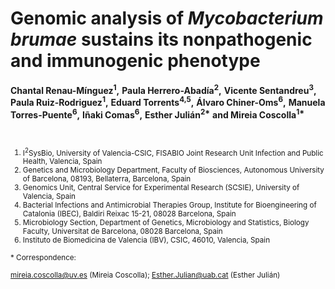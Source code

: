 # Genomic analysis of _Mycobacterium brumae_ sustains its nonpathogenic and immunogenic phenotype  
__Chantal Renau-Mínguez<sup>1</sup>,__ 
__Paula Herrero-Abadía<sup>2</sup>,__ 
__Vicente Sentandreu<sup>3</sup>,__ 
__Paula Ruiz-Rodriguez<sup>1</sup>,__ 
__Eduard Torrents<sup>4,5</sup>,__ 
__Álvaro Chiner-Oms<sup>6</sup>,__ 
__Manuela Torres-Puente<sup>6</sup>,__ 
__Iñaki Comas<sup>6</sup>,__ 
__Esther Julián<sup>2*</sup>__
__and Mireia Coscolla<sup>1*</sup>__

<br>
<sub> 

1. I<sup>2</sup>SysBio, University of Valencia-CSIC, FISABIO Joint Research Unit Infection and Public Health, Valencia, Spain  
2. Genetics and Microbiology Department, Faculty of Biosciences, Autonomous University of Barcelona, 08193, Bellaterra, Barcelona, Spain 
3. Genomics Unit, Central Service for Experimental Research (SCSIE), University of Valencia, Spain  
4. Bacterial Infections and Antimicrobial Therapies Group, Institute for Bioengineering of Catalonia (IBEC), Baldiri Reixac 15-21, 08028 Barcelona, Spain  
5. Microbiology Section, Department of Genetics, Microbiology and Statistics, Biology Faculty, Universitat de Barcelona, 08028 Barcelona, Spain  
6. Instituto de Biomedicina de Valencia (IBV), CSIC, 46010, Valencia, Spain  
</sub>  

<sub> * Correspondence:  <sub>   

<sub> mireia.coscolla@uv.es (Mireia Coscolla); Esther.Julian@uab.cat (Esther Julián) <sub> 

